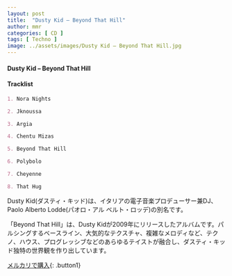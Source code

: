 ```yaml
---
layout: post
title:  "Dusty Kid – Beyond That Hill"
author: mmr
categories: [ CD ]
tags: [ Techno ]
image: ../assets/images/Dusty Kid – Beyond That Hill.jpg
---
```


#### Dusty Kid – Beyond That Hill

#### Tracklist
```md
1. Nora Nights

2. Jknoussa

3. Argia

4. Chentu Mizas

5. Beyond That Hill

6. Polybolo

7. Cheyenne

8. That Hug
```

Dusty Kid(ダスティ・キッド)は、イタリアの電子音楽プロデューサー兼DJ、Paolo Alberto Lodde(パオロ・アル ベルト・ロッデ)の別名です。

「Beyond That Hill」は、Dusty Kidが2009年にリリースしたアルバムです。パルシングするベースライン、大気的なテクスチャ、複雑なメロディなど、テクノ、ハウス、プログレッシブなどのあらゆるテイストが融合し、ダスティ・キッド独特の世界観を作り出しています。


[メルカリで購入](https://jp.mercari.com/item/m76599030054){: .button1}
